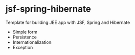 jsf-spring-hibernate
====================

Template for building JEE app with JSF, Spring and Hibernate
- Simple form
- Persistence
- Internationalization
- Exception
